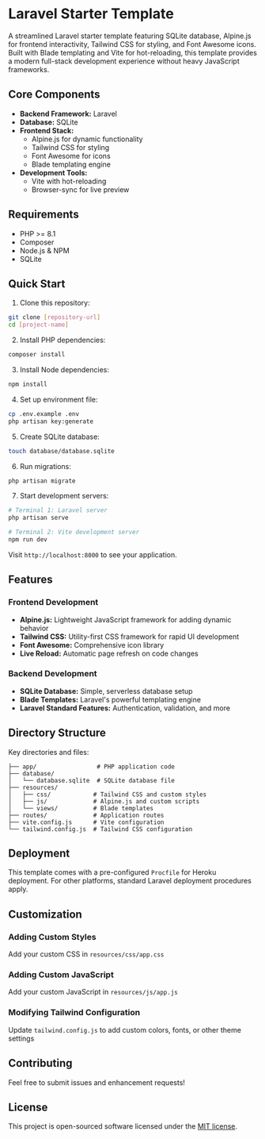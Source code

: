 # Laravel Starter Template

A streamlined Laravel starter template featuring SQLite database, Alpine.js for frontend interactivity, Tailwind CSS for styling, and Font Awesome icons. Built with Blade templating and Vite for hot-reloading, this template provides a modern full-stack development experience without heavy JavaScript frameworks.

## Core Components

- **Backend Framework:** Laravel
- **Database:** SQLite
- **Frontend Stack:**
  - Alpine.js for dynamic functionality
  - Tailwind CSS for styling
  - Font Awesome for icons
  - Blade templating engine
- **Development Tools:**
  - Vite with hot-reloading
  - Browser-sync for live preview

## Requirements

- PHP >= 8.1
- Composer
- Node.js & NPM
- SQLite

## Quick Start

1. Clone this repository:
```bash
git clone [repository-url]
cd [project-name]
```

2. Install PHP dependencies:
```bash
composer install
```

3. Install Node dependencies:
```bash
npm install
```

4. Set up environment file:
```bash
cp .env.example .env
php artisan key:generate
```

5. Create SQLite database:
```bash
touch database/database.sqlite
```

6. Run migrations:
```bash
php artisan migrate
```

7. Start development servers:
```bash
# Terminal 1: Laravel server
php artisan serve

# Terminal 2: Vite development server
npm run dev
```

Visit `http://localhost:8000` to see your application.

## Features

### Frontend Development
- **Alpine.js:** Lightweight JavaScript framework for adding dynamic behavior
- **Tailwind CSS:** Utility-first CSS framework for rapid UI development
- **Font Awesome:** Comprehensive icon library
- **Live Reload:** Automatic page refresh on code changes

### Backend Development
- **SQLite Database:** Simple, serverless database setup
- **Blade Templates:** Laravel's powerful templating engine
- **Laravel Standard Features:** Authentication, validation, and more

## Directory Structure

Key directories and files:

```
├── app/                 # PHP application code
├── database/
│   └── database.sqlite  # SQLite database file
├── resources/
│   ├── css/            # Tailwind CSS and custom styles
│   ├── js/             # Alpine.js and custom scripts
│   └── views/          # Blade templates
├── routes/             # Application routes
├── vite.config.js      # Vite configuration
└── tailwind.config.js  # Tailwind CSS configuration
```

## Deployment

This template comes with a pre-configured `Procfile` for Heroku deployment. For other platforms, standard Laravel deployment procedures apply.

## Customization

### Adding Custom Styles
Add your custom CSS in `resources/css/app.css`

### Adding Custom JavaScript
Add your custom JavaScript in `resources/js/app.js`

### Modifying Tailwind Configuration
Update `tailwind.config.js` to add custom colors, fonts, or other theme settings

## Contributing

Feel free to submit issues and enhancement requests!

## License

This project is open-sourced software licensed under the [MIT license](https://opensource.org/licenses/MIT).
